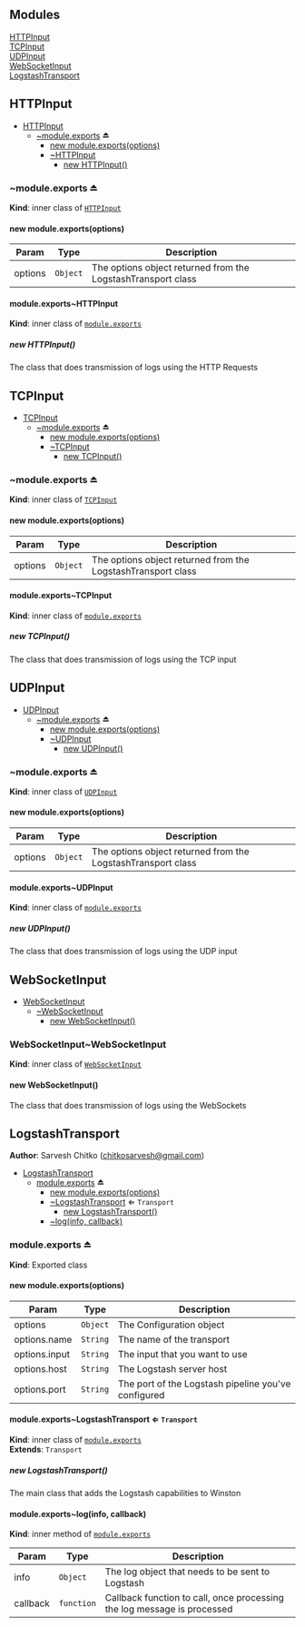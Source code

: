 ## Modules

<dl>
<dt><a href="#LogstashTransport..module_HTTPInput">HTTPInput</a></dt>
<dd></dd>
<dt><a href="#LogstashTransport..module_TCPInput">TCPInput</a></dt>
<dd></dd>
<dt><a href="#LogstashTransport..module_UDPInput">UDPInput</a></dt>
<dd></dd>
<dt><a href="#LogstashTransport..module_WebSocketInput">WebSocketInput</a></dt>
<dd></dd>
<dt><a href="#module_LogstashTransport">LogstashTransport</a></dt>
<dd></dd>
</dl>

<a name="LogstashTransport..module_HTTPInput"></a>

## HTTPInput

* [HTTPInput](#LogstashTransport..module_HTTPInput)
    * [~module.exports](#exp_LogstashTransport..module_HTTPInput--module.exports) ⏏
        * [new module.exports(options)](#new_LogstashTransport..module_HTTPInput--module.exports_new)
        * [~HTTPInput](#LogstashTransport..module_HTTPInput--module.exports..HTTPInput)
            * [new HTTPInput()](#new_LogstashTransport..module_HTTPInput--module.exports..HTTPInput_new)

<a name="exp_LogstashTransport..module_HTTPInput--module.exports"></a>

### ~module.exports ⏏
**Kind**: inner class of [<code>HTTPInput</code>](#LogstashTransport..module_HTTPInput)  
<a name="new_LogstashTransport..module_HTTPInput--module.exports_new"></a>

#### new module.exports(options)

| Param | Type | Description |
| --- | --- | --- |
| options | <code>Object</code> | The options object returned from the LogstashTransport class |

<a name="LogstashTransport..module_HTTPInput--module.exports..HTTPInput"></a>

#### module.exports~HTTPInput
**Kind**: inner class of [<code>module.exports</code>](#exp_LogstashTransport..module_HTTPInput--module.exports)  
<a name="new_LogstashTransport..module_HTTPInput--module.exports..HTTPInput_new"></a>

##### new HTTPInput()
The class that does transmission of logs using the HTTP Requests

<a name="LogstashTransport..module_TCPInput"></a>

## TCPInput

* [TCPInput](#LogstashTransport..module_TCPInput)
    * [~module.exports](#exp_LogstashTransport..module_TCPInput--module.exports) ⏏
        * [new module.exports(options)](#new_LogstashTransport..module_TCPInput--module.exports_new)
        * [~TCPInput](#LogstashTransport..module_TCPInput--module.exports..TCPInput)
            * [new TCPInput()](#new_LogstashTransport..module_TCPInput--module.exports..TCPInput_new)

<a name="exp_LogstashTransport..module_TCPInput--module.exports"></a>

### ~module.exports ⏏
**Kind**: inner class of [<code>TCPInput</code>](#LogstashTransport..module_TCPInput)  
<a name="new_LogstashTransport..module_TCPInput--module.exports_new"></a>

#### new module.exports(options)

| Param | Type | Description |
| --- | --- | --- |
| options | <code>Object</code> | The options object returned from the LogstashTransport class |

<a name="LogstashTransport..module_TCPInput--module.exports..TCPInput"></a>

#### module.exports~TCPInput
**Kind**: inner class of [<code>module.exports</code>](#exp_LogstashTransport..module_TCPInput--module.exports)  
<a name="new_LogstashTransport..module_TCPInput--module.exports..TCPInput_new"></a>

##### new TCPInput()
The class that does transmission of logs using the TCP input

<a name="LogstashTransport..module_UDPInput"></a>

## UDPInput

* [UDPInput](#LogstashTransport..module_UDPInput)
    * [~module.exports](#exp_LogstashTransport..module_UDPInput--module.exports) ⏏
        * [new module.exports(options)](#new_LogstashTransport..module_UDPInput--module.exports_new)
        * [~UDPInput](#LogstashTransport..module_UDPInput--module.exports..UDPInput)
            * [new UDPInput()](#new_LogstashTransport..module_UDPInput--module.exports..UDPInput_new)

<a name="exp_LogstashTransport..module_UDPInput--module.exports"></a>

### ~module.exports ⏏
**Kind**: inner class of [<code>UDPInput</code>](#LogstashTransport..module_UDPInput)  
<a name="new_LogstashTransport..module_UDPInput--module.exports_new"></a>

#### new module.exports(options)

| Param | Type | Description |
| --- | --- | --- |
| options | <code>Object</code> | The options object returned from the LogstashTransport class |

<a name="LogstashTransport..module_UDPInput--module.exports..UDPInput"></a>

#### module.exports~UDPInput
**Kind**: inner class of [<code>module.exports</code>](#exp_LogstashTransport..module_UDPInput--module.exports)  
<a name="new_LogstashTransport..module_UDPInput--module.exports..UDPInput_new"></a>

##### new UDPInput()
The class that does transmission of logs using the UDP input

<a name="LogstashTransport..module_WebSocketInput"></a>

## WebSocketInput

* [WebSocketInput](#LogstashTransport..module_WebSocketInput)
    * [~WebSocketInput](#LogstashTransport..module_WebSocketInput..WebSocketInput)
        * [new WebSocketInput()](#new_LogstashTransport..module_WebSocketInput..WebSocketInput_new)

<a name="LogstashTransport..module_WebSocketInput..WebSocketInput"></a>

### WebSocketInput~WebSocketInput
**Kind**: inner class of [<code>WebSocketInput</code>](#LogstashTransport..module_WebSocketInput)  
<a name="new_LogstashTransport..module_WebSocketInput..WebSocketInput_new"></a>

#### new WebSocketInput()
The class that does transmission of logs using the WebSockets

<a name="module_LogstashTransport"></a>

## LogstashTransport
**Author**: Sarvesh Chitko (chitkosarvesh@gmail.com)  

* [LogstashTransport](#module_LogstashTransport)
    * [module.exports](#exp_module_LogstashTransport--module.exports) ⏏
        * [new module.exports(options)](#new_module_LogstashTransport--module.exports_new)
        * [~LogstashTransport](#module_LogstashTransport--module.exports..LogstashTransport) ⇐ <code>Transport</code>
            * [new LogstashTransport()](#new_module_LogstashTransport--module.exports..LogstashTransport_new)
        * [~log(info, callback)](#module_LogstashTransport--module.exports..log)

<a name="exp_module_LogstashTransport--module.exports"></a>

### module.exports ⏏
**Kind**: Exported class  
<a name="new_module_LogstashTransport--module.exports_new"></a>

#### new module.exports(options)

| Param | Type | Description |
| --- | --- | --- |
| options | <code>Object</code> | The Configuration object |
| options.name | <code>String</code> | The name of the transport |
| options.input | <code>String</code> | The input that you want to use |
| options.host | <code>String</code> | The Logstash server host |
| options.port | <code>String</code> | The port of the Logstash pipeline you've configured |

<a name="module_LogstashTransport--module.exports..LogstashTransport"></a>

#### module.exports~LogstashTransport ⇐ <code>Transport</code>
**Kind**: inner class of [<code>module.exports</code>](#exp_module_LogstashTransport--module.exports)  
**Extends**: <code>Transport</code>  
<a name="new_module_LogstashTransport--module.exports..LogstashTransport_new"></a>

##### new LogstashTransport()
The main class that adds the Logstash capabilities to Winston

<a name="module_LogstashTransport--module.exports..log"></a>

#### module.exports~log(info, callback)
**Kind**: inner method of [<code>module.exports</code>](#exp_module_LogstashTransport--module.exports)  

| Param | Type | Description |
| --- | --- | --- |
| info | <code>Object</code> | The log object that needs to be sent to Logstash |
| callback | <code>function</code> | Callback function to call, once processing the log message is processed |

